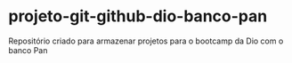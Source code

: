 # projeto-git-github-dio-banco-pan
Repositório criado para armazenar projetos para o bootcamp da Dio com o banco Pan

